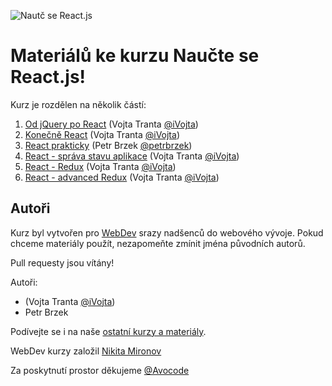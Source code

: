 ![Nautč se React.js](https://image.ibb.co/dnb7tv/react_event_fb_title_v03.png)

# Materiálů ke kurzu Naučte se React.js!

Kurz je rozdělen na několik částí:

1. [Od jQuery po React](./pt.1-jQuery-to-React) (Vojta Tranta [@iVojta](https://twitter.com/ivojta))
2. [Konečně React](./pt.2-React) (Vojta Tranta [@iVojta](https://twitter.com/ivojta))
3. [React prakticky](./pt.3-React-prakticky) (Petr Brzek [@petrbrzek](https://twitter.com/petrbrzek))
4. [React - správa stavu aplikace](./pt.4-React-sprava-stavu) (Vojta Tranta [@iVojta](https://twitter.com/ivojta))
5. [React - Redux](./pt.5-React-redux) (Vojta Tranta [@iVojta](https://twitter.com/ivojta))
6. [React - advanced Redux](./pt.6-React-advanced-redux) (Vojta Tranta [@iVojta](https://twitter.com/ivojta))


## Autoři
Kurz byl vytvořen pro [WebDev](https://www.facebook.com/groups/webdevjs) srazy nadšenců do webového vývoje. Pokud chceme materiály použít, nezapomeňte zmínit jména původních autorů.

Pull requesty jsou vítány!

Autoři:
- (Vojta Tranta [@iVojta](https://twitter.com/ivojta))
- Petr Brzek


Podívejte se i na naše [ostatní kurzy a materiály](https://github.com/webdev-js-evenings).

WebDev kurzy založil [Nikita Mironov](https://www.facebook.com/why7e)

Za poskytnutí prostor děkujeme [@Avocode](https://avocode.com/)

